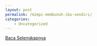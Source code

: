 ```yaml
---
layout: post
permalink: /mimpi-membunuh-ibu-sendiri/
categories:
    - Uncategorized
---
```


[Baca Selengkapnya](/08)